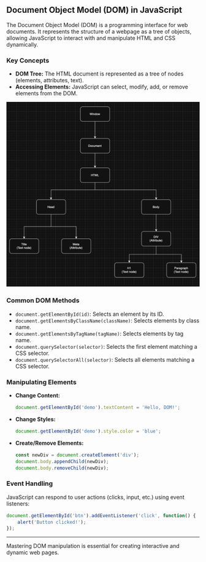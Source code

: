 ## Document Object Model (DOM) in JavaScript

The Document Object Model (DOM) is a programming interface for web documents. It represents the structure of a webpage as a tree of objects, allowing JavaScript to interact with and manipulate HTML and CSS dynamically.

### Key Concepts

- **DOM Tree:** The HTML document is represented as a tree of nodes (elements, attributes, text).
- **Accessing Elements:** JavaScript can select, modify, add, or remove elements from the DOM.

![alt text](images/dom_tree.png)

### Common DOM Methods

- `document.getElementById(id)`: Selects an element by its ID.
- `document.getElementsByClassName(className)`: Selects elements by class name.
- `document.getElementsByTagName(tagName)`: Selects elements by tag name.
- `document.querySelector(selector)`: Selects the first element matching a CSS selector.
- `document.querySelectorAll(selector)`: Selects all elements matching a CSS selector.

### Manipulating Elements

- **Change Content:**
	```js
	document.getElementById('demo').textContent = 'Hello, DOM!';
	```
- **Change Styles:**
	```js
	document.getElementById('demo').style.color = 'blue';
	```
- **Create/Remove Elements:**
	```js
	const newDiv = document.createElement('div');
	document.body.appendChild(newDiv);
	document.body.removeChild(newDiv);
	```

### Event Handling

JavaScript can respond to user actions (clicks, input, etc.) using event listeners:

```js
document.getElementById('btn').addEventListener('click', function() {
	alert('Button clicked!');
});
```

---
Mastering DOM manipulation is essential for creating interactive and dynamic web pages.
